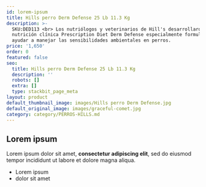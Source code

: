 ```yaml
---
id: lorem-ipsum
title: Hills perro Derm Defense 25 Lb 11.3 Kg
description: >-
  SKU:DED113 <br> Los nutriólogos y veterinarios de Hill's desarrollaron la
  nutrición clínica Prescription Diet Derm Defense especialmente formulada para
  ayudar a manejar las sensibilidades ambientales en perros. 
price: '1,650'
order: 0
featured: false
seo:
  title: Hills perro Derm Defense 25 Lb 11.3 Kg
  description: ''
  robots: []
  extra: []
  type: stackbit_page_meta
layout: product
default_thumbnail_image: images/Hills perro Derm Defense.jpg
default_original_image: images/graceful-comet.jpg
category: category/PERROS-HILLS.md
---
```

## Lorem ipsum

Lorem ipsum dolor sit amet, **consectetur adipiscing elit**, sed do eiusmod tempor incididunt ut labore et dolore magna aliqua.

- Lorem ipsum
- dolor sit amet